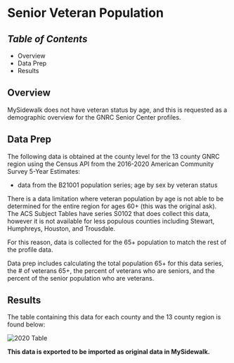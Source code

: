 # **Senior Veteran Population**

## *Table of Contents*  
+ Overview
+ Data Prep  
+ Results    

## Overview  

MySidewalk does not have veteran status by age, and this is requested as a demographic overview for the GNRC Senior Center profiles.  

## Data Prep  

The following data is obtained at the county level for the 13 county GNRC region using the Census API from the 2016-2020 American Community Survey 5-Year Estimates:  

+ data from the B21001 population series; age by sex by veteran status  

There is a data limitation where veteran population by age is not able to be determined for the entire region for ages 60+ (this was the original ask). The ACS Subject Tables have series S0102 that does collect this data, however it is not available for less populous counties including Stewart, Humphreys, Houston, and Trousdale.

For this reason, data is collected for the 65+ population to match the rest of the profile data.

Data prep includes calculating the total population 65+ for this data series, the # of veterans 65+, the percent of veterans who are seniors, and the percent of the senior population who are veterans.  

## Results  

The table containing this data for each county and the 13 county region is found below:  

![2020 Table](/images/2020_table.PNG)

**This data is exported to be imported as original data in MySidewalk.**
